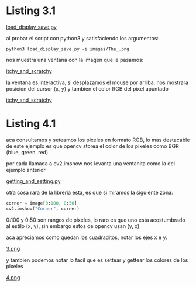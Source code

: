 # Listing 3.1

[load_display_save.py](examples/load_display_save.py)

al probar el script con python3 y satisfaciendo los argumentos:

```
python3 load_display_save.py -i images/The_.png
```

nos muestra una ventana con la imagen que le pasamos:

[itchy_and_scratchy](docs/1.png)

la ventana es interactiva, si desplazamos el mouse por arriba, nos mostrara posicion del cursor (x, y) y tambien el color RGB del pixel apuntado

[itchy_and_scratchy](docs/2.png)

# Listing 4.1

aca consultamos y seteamos los pixeles en formato RGB, lo mas destacable de este ejemplo es que opencv storea el color de los pixeles como BGR (blue, green, red)

por cada llamada a cv2.imshow nos levanta una ventanita como la del ejemplo anterior

[getting_and_setting.py](examples/getting_and_setting.py)

otra cosa rara de la libreria esta, es que si miramos la siguiente zona:

``` python
corner = image[0:100, 0:50]
cv2.imshow("Corner", corner)
```

0:100 y 0:50 son rangos de pixeles, lo raro es que uno esta acostumbrado al estilo (x, y), sin embargo estos de opencv usan (y, x)

aca apreciamos como quedan los cuadraditos, notar los ejes x e y:

[3.png](docs/3.png)

y tambien podemos notar lo facil que es settear y gettear los colores de los pixeles

[4.png](docs/4.png)


